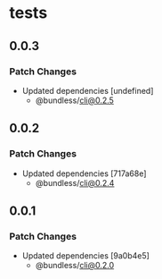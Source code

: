 # tests

## 0.0.3

### Patch Changes

-   Updated dependencies [undefined]
    -   @bundless/cli@0.2.5

## 0.0.2

### Patch Changes

-   Updated dependencies [717a68e]
    -   @bundless/cli@0.2.4

## 0.0.1

### Patch Changes

-   Updated dependencies [9a0b4e5]
    -   @bundless/cli@0.2.0
